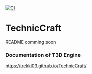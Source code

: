 [![CI](https://github.com/Trekki03/TechnicCraft/actions/workflows/cmake.yml/badge.svg?branch=main)](https://github.com/Trekki03/TechnicCraft/actions/workflows/cmake.yml)
# TechnicCraft

README comming soon

### Documentation of T3D Engine
https://trekki03.github.io/TechnicCraft/
